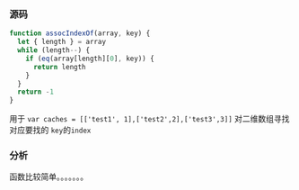 ### 源码

```js
function assocIndexOf(array, key) {
  let { length } = array
  while (length--) {
    if (eq(array[length][0], key)) {
      return length
    }
  }
  return -1
}
```

用于 `var caches = [['test1', 1],['test2',2],['test3',3]]` 对二维数组寻找对应要找的 `key`的`index`

### 分析

函数比较简单。。。。。。。
